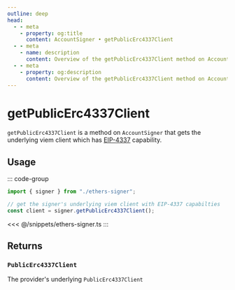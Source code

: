 ```yaml
---
outline: deep
head:
  - - meta
    - property: og:title
      content: AccountSigner • getPublicErc4337Client
  - - meta
    - name: description
      content: Overview of the getPublicErc4337Client method on AccountSigner in aa-ethers
  - - meta
    - property: og:description
      content: Overview of the getPublicErc4337Client method on AccountSigner in aa-ethers
---
```


# getPublicErc4337Client

`getPublicErc4337Client` is a method on `AccountSigner` that gets the underlying viem client which has [EIP-4337](https://eips.ethereum.org/EIPS/eip-4337) capability.

## Usage

::: code-group

```ts [example.ts]
import { signer } from "./ethers-signer";

// get the signer's underlying viem client with EIP-4337 capabilties
const client = signer.getPublicErc4337Client();
```

<<< @/snippets/ethers-signer.ts
:::

## Returns

### `PublicErc4337Client`

The provider's underlying `PublicErc4337Client`
